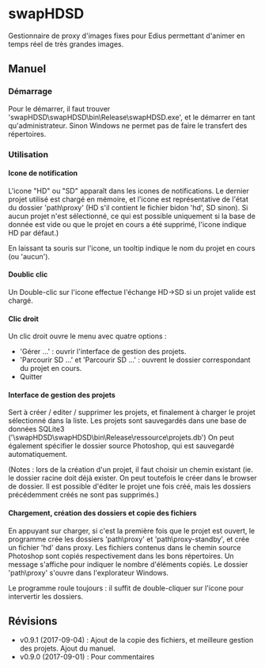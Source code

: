 # swapHDSD

Gestionnaire de proxy d'images fixes pour Edius permettant d'animer en temps réel de très grandes images.

## Manuel

### Démarrage
Pour le démarrer, il faut trouver 'swapHDSD\swapHDSD\bin\Release\swapHDSD.exe', et le démarrer en tant qu'administrateur. Sinon Windows ne permet pas de faire le transfert des répertoires. 

### Utilisation
#### Icone de notification
L'icone "HD" ou "SD" apparaît dans les icones de notifications. Le dernier projet utilisé est chargé en mémoire, et l'icone est représentative de l'état du dossier 'path\proxy' (HD s'il contient le fichier bidon 'hd', SD sinon). Si aucun projet n'est sélectionné, ce qui est possible uniquement si la base de donnée est vide ou que le projet en cours a été supprimé, l'icone indique HD par défaut.)

En laissant ta souris sur l'icone, un tooltip indique le nom du projet en cours (ou 'aucun').

#### Doublic clic
Un Double-clic sur l'icone effectue l'échange HD->SD si un projet valide est chargé.

#### Clic droit
Un clic droit ouvre le menu avec quatre options : 
 * 'Gérer ...' : ouvrir l'interface de gestion des projets. 
 * 'Parcourir SD ...' et 'Parcourir SD ...' : ouvrent le dossier correspondant du projet en cours.
 * Quitter

#### Interface de gestion des projets
Sert à créer / editer / supprimer les projets, et finalement à charger le projet sélectionné dans la liste. Les projets sont sauvegardés dans une base de données SQLite3  ('\swapHDSD\swapHDSD\bin\Release\ressource\projets.db') On peut également spécifier le dossier source Photoshop, qui est sauvegardé automatiquement.
 
(Notes : lors de la création d'un projet, il faut choisir un chemin existant (ie. le dossier racine doit déjà exister. On peut toutefois le créer dans le browser de dossier. Il est possible d'éditer le projet une fois créé, mais les dossiers précédemment créés ne sont pas supprimés.)

#### Chargement, création des dossiers et copie des fichiers
En appuyant sur charger, si c'est la première fois que le projet est ouvert, le programme crée les dossiers 'path\proxy' et 'path\proxy-standby', et crée un fichier 'hd' dans proxy. Les fichiers contenus dans le chemin source Photoshop sont copiés respectivement dans les bons répertoires. Un message s'affiche pour indiquer le nombre d'éléments copiés. Le dossier 'path\proxy' s'ouvre dans l'explorateur Windows. 

Le programme roule toujours : il suffit de double-cliquer sur l'icone pour intervertir les dossiers.

## Révisions

 * v0.9.1 (2017-09-04) : Ajout de la copie des fichiers, et meilleure gestion des projets. Ajout du manuel. 
 * v0.9.0 (2017-09-01) : Pour commentaires
